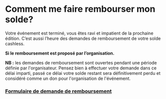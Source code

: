# Comment me faire rembourser mon solde?

Votre événement est terminé, vous êtes ravi et impatient de la prochaine édition. C’est aussi l’heure des demandes de remboursement de votre solde cashless.

**Si le remboursement est proposé par l’organisation.**

**NB :** les demandes de remboursement sont ouvertes pendant une période définie par l'organisateur. Pensez bien à effectuer votre demande dans ce délai imparti, passé ce délai votre solde restant sera définitivement perdu et considéré comme un don pour l'organisation de l'événement.

### [Formulaire de demande de remboursement](https://tawk.to/chat/5f0480f8760b2b560e6fe793/default)

